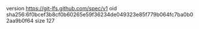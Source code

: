 version https://git-lfs.github.com/spec/v1
oid sha256:6f0bcef3b8cf0b60265e59f36234de049323e85f779b064fc7ba0b02aa9b0f64
size 127
